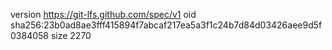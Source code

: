 version https://git-lfs.github.com/spec/v1
oid sha256:23b0ad8ae3fff415894f7abcaf217ea5a3f1c24b7d84d03426aee9d5f0384058
size 2270
